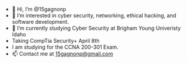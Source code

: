 - 👋 Hi, I’m @15gagnonp
- 👀 I’m interested in cyber security, networking, ethical hacking, and software development.
- 🌱 I’m currently studying Cyber Security at Brigham Young Univeristy Idaho
- Taking CompTia Security+ April 8th
- I am studying for the CCNA 200-301 Exam.
- 📫 Contact me at 15gagnonp@gmail.com

<!---
15gagnonp/15gagnonp is a ✨ special ✨ repository because its `README.md` (this file) appears on your GitHub profile.
You can click the Preview link to take a look at your changes.
--->
